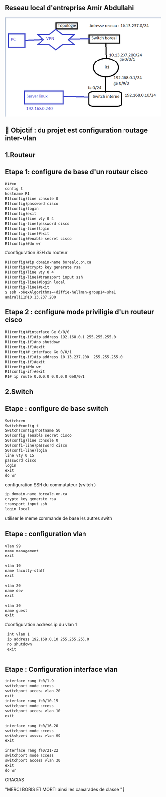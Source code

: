 ## Reseau local  d'entreprise Amir Abdullahi 

![image](inter13.PNG)

:bookmark:  Objctif : du projet est configuration routage inter-vlan 
------------------------------------------------------------------------------
1.Routeur 
---------
Etape 1: configure de base  d'un routeur cisco 
------------------------------------

```
R1#en
config t
hostname R1
R1(config)line console 0
R1(config)password cisco 
R1(config)login
R1(config)exit
R1(config)line vty 0 4
R1(config-line)password cisco 
R1(config-line)login 
R1(config-line)#exit 
R1(config)#enable secret cisco
R1(config)#do wr
``````
#configuration SSH du routeur 
```
R1(config)#ip domain-name borealc.on.ca 
R1(config)#crypto key generate rsa
R1(config)line vty 0 4
R1(config-line)#transport input ssh
R1(config-line)#login local
R1(config-line)#exit
$ ssh -oKexAlgorithms=+diffie-hellman-group14-sha1  amirali11@10.13.237.200
```
Etape 2 : configure mode priviligie d'un routeur cisco 
-------------------------------------------------------
``` 
R1(config)#interface Ge 0/0/0
R1(config-if)#ip address 192.168.0.1 255.255.255.0
R1(config-if)#no shutdown
R1(config-if)#exit
R1(config)# interface Ge 0/0/1
R1(config-if)#ip address 10.13.237.200  255.255.255.0
R1(config-if)#exit
R1(config)#do wr
R1(config-if)#exit
R1# ip route 0.0.0.0 0.0.0.0 Ge0/0/1
```

2.Switch 
------------
Etape : configure de base switch 
---------------------------------
 
````
Switch>en
Switch#config t
Switch(config)hostname S0 
S0(config )enable secret cisco
S0(config)line console 0
S0(confi-line)password cisco
S0(confi-line)login 
line vty 0 15
password cisco
login
exit
do wr
````
configuration SSH du commutateur (switch )
```
ip domain-name borealc.on.ca 
crypto key generate rsa
transport input ssh
login local
```
  utiliser le meme commande de base les autres swith

Etape : configuration vlan 
-----------------------------
```
vlan 99
name management
exit

vlan 10
name faculty-staff
exit

vlan 20
name dev
exit

vlan 30
name guest
exit
```
#configuration address ip du vlan 1
```
 int vlan 1
 ip address 192.168.0.10 255.255.255.0
 no shutdown 
 exit
 
```

Etape : Configuration interface vlan  
------------------------------------
```
interface rang fa0/1-9
switchport mode access 
switchport access vlan 20 
exit 
interface rang fa0/10-15
switchport mode access 
switchport access vlan 10 
exit 

interface rang fa0/16-20
switchport mode access 
switchport access vlan 99
exit 

interface rang fa0/21-22
switchport mode access 
switchport access vlan 30
exit
do wr
```


GRACIAS 

"MERCI BORIS ET MORTI ainsi les camarades de classe ":avocado:






